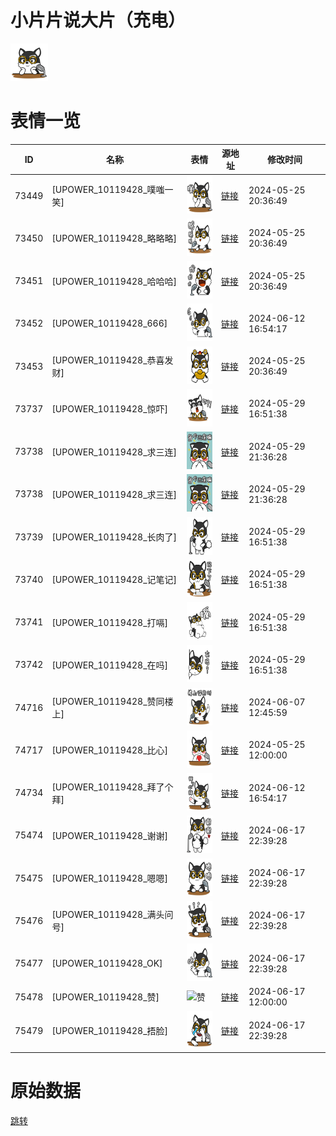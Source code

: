 # 小片片说大片（充电）

<img src="./cover.png" height="60" alt="cover" />

# 表情一览

|ID|名称|表情|源地址|修改时间|
|----|----|----|----|----|
|73449|[UPOWER_10119428_噗嗤一笑]|<img src="./pic/073449_%5BUPOWER_10119428_噗嗤一笑%5D.png" height="60" alt="噗嗤一笑"/>|[链接](https://i0.hdslb.com/bfs/garb/65060900ef4caae16ebeb56903006731c839e8dd.png)|2024-05-25 20:36:49|
|73450|[UPOWER_10119428_略略略]|<img src="./pic/073450_%5BUPOWER_10119428_略略略%5D.png" height="60" alt="略略略"/>|[链接](https://i0.hdslb.com/bfs/garb/a15d450f68b33ff2e64cb29c50911907218df89c.png)|2024-05-25 20:36:49|
|73451|[UPOWER_10119428_哈哈哈]|<img src="./pic/073451_%5BUPOWER_10119428_哈哈哈%5D.png" height="60" alt="哈哈哈"/>|[链接](https://i0.hdslb.com/bfs/garb/d1ba46391f959f70b5c1dfb41c30422af52bbb75.png)|2024-05-25 20:36:49|
|73452|[UPOWER_10119428_666]|<img src="./pic/073452_%5BUPOWER_10119428_666%5D.png" height="60" alt="666"/>|[链接](https://i0.hdslb.com/bfs/garb/75d6495739e786459f4cc1f9f084567c815292df.png)|2024-06-12 16:54:17|
|73453|[UPOWER_10119428_恭喜发财]|<img src="./pic/073453_%5BUPOWER_10119428_恭喜发财%5D.png" height="60" alt="恭喜发财"/>|[链接](https://i0.hdslb.com/bfs/garb/3d2dba2e503b9bfb4892df552d193d7f5210d32e.png)|2024-05-25 20:36:49|
|73737|[UPOWER_10119428_惊吓]|<img src="./pic/073737_%5BUPOWER_10119428_惊吓%5D.png" height="60" alt="惊吓"/>|[链接](https://i0.hdslb.com/bfs/garb/b7944c0acb24917c386eb22a5baf30a5f990ece2.png)|2024-05-29 16:51:38|
|73738|[UPOWER_10119428_求三连]|<img src="./pic/073738_%5BUPOWER_10119428_求三连%5D.png" height="60" alt="求三连"/>|[链接](https://i0.hdslb.com/bfs/garb/319e7e00fae938eb3cd2a4f3c03f833618989e4c.png)|2024-05-29 21:36:28|
|73738|[UPOWER_10119428_求三连]|<img src="./pic/073738_%5BUPOWER_10119428_求三连%5D.png" height="60" alt="求三连"/>|[链接](https://i0.hdslb.com/bfs/garb/319e7e00fae938eb3cd2a4f3c03f833618989e4c.png)|2024-05-29 21:36:28|
|73739|[UPOWER_10119428_长肉了]|<img src="./pic/073739_%5BUPOWER_10119428_长肉了%5D.png" height="60" alt="长肉了"/>|[链接](https://i0.hdslb.com/bfs/garb/c35b61575bf59467830071aaffd8843fbad13361.png)|2024-05-29 16:51:38|
|73740|[UPOWER_10119428_记笔记]|<img src="./pic/073740_%5BUPOWER_10119428_记笔记%5D.png" height="60" alt="记笔记"/>|[链接](https://i0.hdslb.com/bfs/garb/dbee57e98c85c614efbec00526d2bfd0ba0507ea.png)|2024-05-29 16:51:38|
|73741|[UPOWER_10119428_打嗝]|<img src="./pic/073741_%5BUPOWER_10119428_打嗝%5D.png" height="60" alt="打嗝"/>|[链接](https://i0.hdslb.com/bfs/garb/b663a0e8fc27eff4f5582f8cfce68a6b886c20ba.png)|2024-05-29 16:51:38|
|73742|[UPOWER_10119428_在吗]|<img src="./pic/073742_%5BUPOWER_10119428_在吗%5D.png" height="60" alt="在吗"/>|[链接](https://i0.hdslb.com/bfs/garb/84757805cbc97de171648b4f360dd21e218ef40c.png)|2024-05-29 16:51:38|
|74716|[UPOWER_10119428_赞同楼上]|<img src="./pic/074716_%5BUPOWER_10119428_赞同楼上%5D.png" height="60" alt="赞同楼上"/>|[链接](https://i0.hdslb.com/bfs/garb/18ce7535c77c969281e46416798d6fab3214341d.png)|2024-06-07 12:45:59|
|74717|[UPOWER_10119428_比心]|<img src="./pic/074717_%5BUPOWER_10119428_比心%5D.png" height="60" alt="比心"/>|[链接](https://i0.hdslb.com/bfs/garb/e7365e828cb40f83258a14b97ce9297f99e21af7.png)|2024-05-25 12:00:00|
|74734|[UPOWER_10119428_拜了个拜]|<img src="./pic/074734_%5BUPOWER_10119428_拜了个拜%5D.png" height="60" alt="拜了个拜"/>|[链接](https://i0.hdslb.com/bfs/garb/e7ba6c95b1219c546b71fead7e49d752585cacfd.png)|2024-06-12 16:54:17|
|75474|[UPOWER_10119428_谢谢]|<img src="./pic/075474_%5BUPOWER_10119428_谢谢%5D.png" height="60" alt="谢谢"/>|[链接](https://i0.hdslb.com/bfs/garb/3d2d264d32a5193687d0364b29d0ee636e5ade7a.png)|2024-06-17 22:39:28|
|75475|[UPOWER_10119428_嗯嗯]|<img src="./pic/075475_%5BUPOWER_10119428_嗯嗯%5D.png" height="60" alt="嗯嗯"/>|[链接](https://i0.hdslb.com/bfs/garb/93b2ab1a2a42fad28eb586cf551b3ff9daac32e6.png)|2024-06-17 22:39:28|
|75476|[UPOWER_10119428_满头问号]|<img src="./pic/075476_%5BUPOWER_10119428_满头问号%5D.png" height="60" alt="满头问号"/>|[链接](https://i0.hdslb.com/bfs/garb/b3bd1de2756e78e28c2573bab30f413e55add8b5.png)|2024-06-17 22:39:28|
|75477|[UPOWER_10119428_OK]|<img src="./pic/075477_%5BUPOWER_10119428_OK%5D.png" height="60" alt="OK"/>|[链接](https://i0.hdslb.com/bfs/garb/5708639a7bc9be81edf571a2f798b97c1c53ff85.png)|2024-06-17 22:39:28|
|75478|[UPOWER_10119428_赞]|<img src="./pic/075478_%5BUPOWER_10119428_赞%5D.png" height="60" alt="赞"/>|[链接](https://i0.hdslb.com/bfs/garb/b7ac0d589e921368ae0d02e1057e5f17592fad42.png)|2024-06-17 12:00:00|
|75479|[UPOWER_10119428_捂脸]|<img src="./pic/075479_%5BUPOWER_10119428_捂脸%5D.png" height="60" alt="捂脸"/>|[链接](https://i0.hdslb.com/bfs/garb/7780532581280d08c1497f602373dbfa8e34a503.png)|2024-06-17 22:39:28|

# 原始数据

[跳转](./raw.json)

